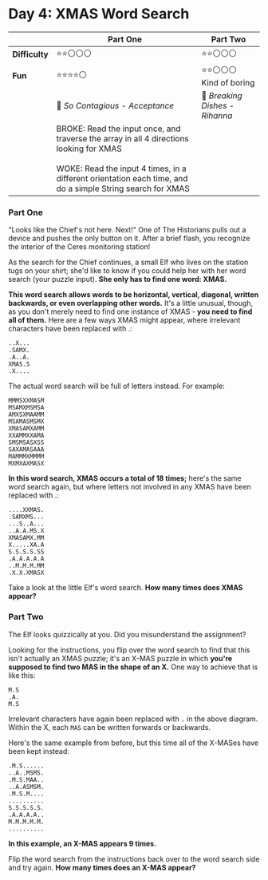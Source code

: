 # Day 4: XMAS Word Search

|              | Part One                                                                                                                                                                                                      | Part Two                       |
|--------------|---------------------------------------------------------------------------------------------------------------------------------------------------------------------------------------------------------------|--------------------------------|
| **Difficulty** | ⭐⭐⚪⚪⚪                                                                                                                                                                                                         | ⭐⭐⚪⚪⚪                          |
| **Fun**      | ⭐⭐⭐⭐⚪                                                                                                                                                                                                         | ⭐⭐⚪⚪⚪ Kind of boring           |
| | 🎵 *So Contagious - Acceptance*                                                                                                                                                                               | 🎵 *Breaking Dishes - Rihanna* |
| | BROKE: Read the input once, and traverse the array in all 4 directions looking for XMAS<br><br>WOKE: Read the input 4 times, in a different orientation each time, and do a simple String search for XMAS |       |

### Part One

"Looks like the Chief's not here. Next!" One of The Historians pulls out a device and pushes the only button on it. After a brief flash, you recognize the interior of the Ceres monitoring station!

As the search for the Chief continues, a small Elf who lives on the station tugs on your shirt; she'd like to know if you could help her with her word search (your puzzle input). **She only has to find one word: XMAS.**

**This word search allows words to be horizontal, vertical, diagonal, written backwards, or even overlapping other words.** It's a little unusual, though, as you don't merely need to find one instance of XMAS - **you need to find all of them.** Here are a few ways XMAS might appear, where irrelevant characters have been replaced with .:

```
..X...
.SAMX.
.A..A.
XMAS.S
.X....
```

The actual word search will be full of letters instead. For example:

```
MMMSXXMASM
MSAMXMSMSA
AMXSXMAAMM
MSAMASMSMX
XMASAMXAMM
XXAMMXXAMA
SMSMSASXSS
SAXAMASAAA
MAMMMXMMMM
MXMXAXMASX
```

**In this word search, XMAS occurs a total of 18 times;** here's the same word search again, but where letters not involved in any XMAS have been replaced with .:

```
....XXMAS.
.SAMXMS...
...S..A...
..A.A.MS.X
XMASAMX.MM
X.....XA.A
S.S.S.S.SS
.A.A.A.A.A
..M.M.M.MM
.X.X.XMASX
```

Take a look at the little Elf's word search. **How many times does XMAS appear?**

### Part Two

The Elf looks quizzically at you. Did you misunderstand the assignment?

Looking for the instructions, you flip over the word search to find that this isn't actually an XMAS puzzle; it's an X-MAS puzzle in which **you're supposed to find two MAS in the shape of an X.** One way to achieve that is like this:

```
M.S
.A.
M.S
```

Irrelevant characters have again been replaced with `.` in the above diagram. Within the X, each `MAS` can be written forwards or backwards.

Here's the same example from before, but this time all of the X-MASes have been kept instead:

```
.M.S......
..A..MSMS.
.M.S.MAA..
..A.ASMSM.
.M.S.M....
..........
S.S.S.S.S.
.A.A.A.A..
M.M.M.M.M.
..........
```

**In this example, an X-MAS appears 9 times.**

Flip the word search from the instructions back over to the word search side and try again. **How many times does an X-MAS appear?**